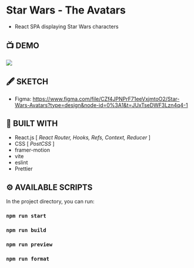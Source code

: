# Star Wars - The Avatars
- React SPA displaying Star Wars characters

## 📺 DEMO
![](https://github.com/Philight/star-wars/blob/main/preview/preview.gif)

## 🖋️ SKETCH
- Figma: https://www.figma.com/file/CZf4JPNPrF71eeVxjmtoO2/Star-Wars-Avatars?type=design&node-id=0%3A1&t=JUxTseDWF3Lzn4q4-1

## 🧰 BUILT WITH
- React.js [ *React Router, Hooks, Refs, Context, Reducer* ]
- CSS [ *PostCSS* ]
- framer-motion
- vite
- eslint
- Prettier

## ⚙️ AVAILABLE SCRIPTS

In the project directory, you can run:

### `npm run start`
### `npm run build`
### `npm run preview`
### `npm run format`